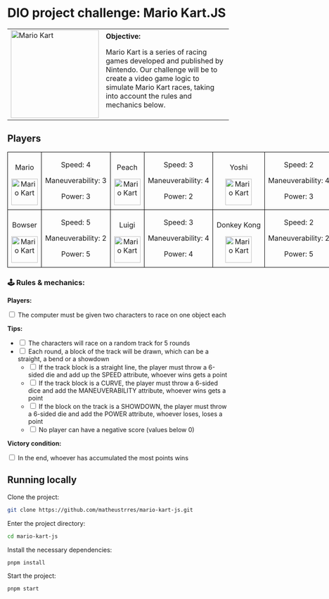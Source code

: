 <h1>DIO project challenge: Mario Kart.JS</h1>

  <table>
        <tr>
            <td>
                <img src="./docs/header.gif" alt="Mario Kart" width="200">
            </td>
            <td>
                <b>Objective:</b>
                <p>Mario Kart is a series of racing games developed and published by Nintendo. Our challenge will be to create a video game logic to simulate Mario Kart races, taking into account the rules and mechanics below.</p>
            </td>
        </tr>
    </table>

<h2>Players</h2>
      <table style="border-collapse: collapse; width: 800px; margin: 0 auto;">
        <tr>
            <td style="border: 1px solid black; text-align: center;">
                <p>Mario</p>
                <img src="./docs/mario.gif" alt="Mario Kart" width="60" height="60">
            </td>
            <td style="border: 1px solid black; text-align: center;">
                <p>Speed: 4</p>
                <p>Maneuverability: 3</p>
                <p>Power: 3</p>
            </td>
             <td style="border: 1px solid black; text-align: center;">
                <p>Peach</p>
                <img src="./docs/peach.gif" alt="Mario Kart" width="60" height="60">
            </td>
            <td style="border: 1px solid black; text-align: center;">
                <p>Speed: 3</p>
                <p>Maneuverability: 4</p>
                <p>Power: 2</p>
            </td>
              <td style="border: 1px solid black; text-align: center;">
                <p>Yoshi</p>
                <img src="./docs/yoshi.gif" alt="Mario Kart" width="60" height="60">
            </td>
            <td style="border: 1px solid black; text-align: center;">
                <p>Speed: 2</p>
                <p>Maneuverability: 4</p>
                <p>Power: 3</p>
            </td>
        </tr>
        <tr>
            <td style="border: 1px solid black; text-align: center;">
                <p>Bowser</p>
                <img src="./docs/bowser.gif" alt="Mario Kart" width="60" height="60">
            </td>
            <td style="border: 1px solid black; text-align: center;">
                <p>Speed: 5</p>
                <p>Maneuverability: 2</p>
                <p>Power: 5</p>
            </td>
            <td style="border: 1px solid black; text-align: center;">
                <p>Luigi</p>
                <img src="./docs/luigi.gif" alt="Mario Kart" width="60" height="60">
            </td>
            <td style="border: 1px solid black; text-align: center;">
                <p>Speed: 3</p>
                <p>Maneuverability: 4</p>
                <p>Power: 4</p>
            </td>
            <td style="border: 1px solid black; text-align: center;">
                <p>Donkey Kong</p>
                <img src="./docs/dk.gif" alt="Mario Kart" width="60" height="60">
            </td>
            <td style="border: 1px solid black; text-align: center;">
                <p>Speed: 2</p>
                <p>Maneuverability: 2</p>
                <p>Power: 5</p>
            </td>
        </tr>
    </table>

<p></p>

<h3>🕹️ Rules & mechanics:</h3>

<b>Players:</b>

<input type="checkbox" id="jogadores-item" />
<label for="jogadores-item">The computer must be given two characters to race on one object each</label>

<b>Tips:</b>

<ul>
  <li><input type="checkbox" id="pistas-1-item" /> <label for="pistas-1-item">The characters will race on a random track for 5 rounds</label></li>
  <li><input type="checkbox" id="pistas-2-item" /> <label for="pistas-2-item">Each round, a block of the track will be drawn, which can be a straight, a bend or a showdown</label>
    <ul>
      <li><input type="checkbox" id="pistas-2-1-item" /> <label for="pistas-2-1-item">If the track block is a straight line, the player must throw a 6-sided die and add up the SPEED attribute, whoever wins gets a point</label></li>
      <li><input type="checkbox" id="pistas-2-2-item" /> <label for="pistas-2-2-item">If the track block is a CURVE, the player must throw a 6-sided dice and add the MANEUVERABILITY attribute, whoever wins gets a point</label></li>
      <li><input type="checkbox" id="pistas-2-3-item" /> <label for="pistas-2-3-item">If the block on the track is a SHOWDOWN, the player must throw a 6-sided die and add the POWER attribute, whoever loses, loses a point</label></li>
      <li><input type="checkbox" id="pistas-2-3-item" /> <label for="pistas-2-3-item">No player can have a negative score (values below 0)</label></li>
    </ul>
  </li>
</ul>

<b>Victory condition:</b>

<input type="checkbox" id="vitoria-item" />
<label for="vitoria-item">In the end, whoever has accumulated the most points wins</label>

## Running locally

Clone the project:

```bash
git clone https://github.com/matheustrres/mario-kart-js.git
```

Enter the project directory:

```bash
cd mario-kart-js
```

Install the necessary dependencies:

```bash
pnpm install
```

Start the project:

```bash
pnpm start
```